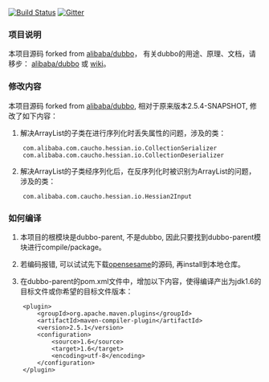 [![Build Status](https://travis-ci.org/alibaba/dubbo.svg?branch=master)](https://travis-ci.org/alibaba/dubbo) [![Gitter](https://badges.gitter.im/alibaba/dubbo.svg)](https://gitter.im/alibaba/dubbo?utm_source=badge&utm_medium=badge&utm_campaign=pr-badge)

### 项目说明

本项目源码 forked from [alibaba/dubbo](https://github.com/alibaba/dubbo)， 有关dubbo的用途、原理、文档，请移步：
[alibaba/dubbo](https://github.com/alibaba/dubbo) 或 [wiki](https://github.com/alibaba/dubbo/wiki)。


### 修改内容

本项目源码 forked from [alibaba/dubbo](https://github.com/alibaba/dubbo), 相对于原来版本2.5.4-SNAPSHOT, 修改了如下内容：

1) 解决ArrayList的子类在进行序列化时丢失属性的问题，涉及的类：
```
    com.alibaba.com.caucho.hessian.io.CollectionSerializer
    com.alibaba.com.caucho.hessian.io.CollectionDeserializer
```

2) 解决ArrayList的子类经序列化后，在反序列化时被识别为ArrayList的问题，涉及的类：
```
    com.alibaba.com.caucho.hessian.io.Hessian2Input
```


### 如何编译
1) 本项目的根模块是dubbo-parent, 不是dubbo, 因此只要找到dubbo-parent模块进行compile/package。

2) 若编码报错, 可以试试先下载[opensesame](https://github.com/alibaba/opensesame.git)的源码, 再install到本地仓库。

3) 在dubbo-parent的pom.xml文件中，增加以下内容，使得编译产出为jdk1.6的目标文件或你希望的目标文件版本：
```
	<plugin>
		<groupId>org.apache.maven.plugins</groupId>
		<artifactId>maven-compiler-plugin</artifactId>
		<version>2.5.1</version>
		<configuration>
			<source>1.6</source>
			<target>1.6</target>
			<encoding>utf-8</encoding>
		</configuration>
	</plugin>
```
